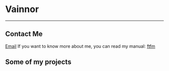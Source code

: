 # Vainnor
---
## Contact Me

[Email](inquries@carsonberget.com)
If you want to know more about me, you can read my manual: [ftfm]()

## Some of my projects

